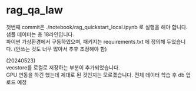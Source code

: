 # rag_qa_law

첫번째 commit은 ./notebook/rag_quickstart_local.ipynb 로 실행을 해야 합니다.<br>
샘플 데이터는 총 18라인입니다.<br>
파이썬 가상환경에서 구동하였으며, 패키지는 requirements.txt 에 정의해 두었습니다. (안쓰는 것도 너무 많아서 추후 조정해야 함)

(20240523)<br>
vecstore를 로컬로 저장하는 부분이 추가되었습니다.<br>
GPU 연동을 하긴 했는데 제대로 된 것인지는 모르겠습니다. 전체 데이터 학습 후 db 업로드 예정

